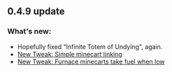 ## 0.4.9 update
### What's new:

* Hopefully fixed "Infinite Totem of Undying", again.
* [New Tweak: Simple minecart linking](https://github.com/melontini/m-tweaks/wiki/3.Entity-tweaks#simple-minecart-linking--049)
* [New Tweak: Furnace minecarts take fuel when low](https://github.com/melontini/m-tweaks/wiki/3.Entity-tweaks#furnace-minecarts-take-fuel-when-low--049)